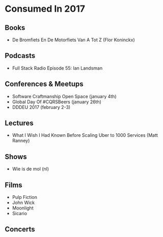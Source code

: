 # Consumed In 2017


## Books

- De Bromfiets En De Motorfiets Van A Tot Z (Flor Koninckx)


## Podcasts

- Full Stack Radio Episode 55: Ian Landsman


## Conferences & Meetups

- Software Craftmanship Open Space (january 4th)
- Global Day Of #CQRSBeers (january 26th)
- DDDEU 2017 (february 2-3)


## Lectures

- What I Wish I Had Known Before Scaling Uber to 1000 Services (Matt Ranney)


## Shows

- Wie is de mol (nl)


## Films

- Pulp Fiction
- John Wick
- Moonlight
- Sicario


## Concerts

